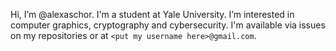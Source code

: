 Hi, I’m @alexaschor. I'm a student at Yale University. I’m interested in computer graphics, cryptography and cybersecurity. I'm available via issues on my repositories or at `<put my username here>@gmail.com`.

<!---
alexaschor/alexaschor is a ✨ special ✨ repository because its `README.md` (this file) appears on your GitHub profile.
You can click the Preview link to take a look at your changes.
--->
